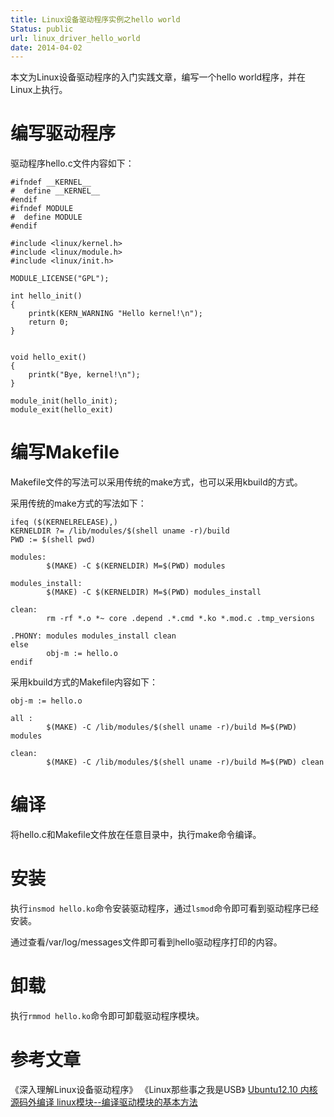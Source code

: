 ```yaml
---
title: Linux设备驱动程序实例之hello world
Status: public
url: linux_driver_hello_world
date: 2014-04-02
---
```


本文为Linux设备驱动程序的入门实践文章，编写一个hello world程序，并在Linux上执行。

# 编写驱动程序

驱动程序hello.c文件内容如下：

```
#ifndef __KERNEL__
#  define __KERNEL__
#endif
#ifndef MODULE
#  define MODULE
#endif

#include <linux/kernel.h>
#include <linux/module.h>
#include <linux/init.h>

MODULE_LICENSE("GPL");

int hello_init()
{
    printk(KERN_WARNING "Hello kernel!\n");
    return 0;
}


void hello_exit()
{
    printk("Bye, kernel!\n");
}

module_init(hello_init);
module_exit(hello_exit)
```

# 编写Makefile

Makefile文件的写法可以采用传统的make方式，也可以采用kbuild的方式。

采用传统的make方式的写法如下：

```
ifeq ($(KERNELRELEASE),)
KERNELDIR ?= /lib/modules/$(shell uname -r)/build
PWD := $(shell pwd)

modules:
        $(MAKE) -C $(KERNELDIR) M=$(PWD) modules

modules_install:
        $(MAKE) -C $(KERNELDIR) M=$(PWD) modules_install

clean:
        rm -rf *.o *~ core .depend .*.cmd *.ko *.mod.c .tmp_versions

.PHONY: modules modules_install clean
else
        obj-m := hello.o
endif
```

采用kbuild方式的Makefile内容如下：

```
obj-m := hello.o

all :
        $(MAKE) -C /lib/modules/$(shell uname -r)/build M=$(PWD) modules

clean:
        $(MAKE) -C /lib/modules/$(shell uname -r)/build M=$(PWD) clean
```

# 编译

将hello.c和Makefile文件放在任意目录中，执行make命令编译。

# 安装

执行`insmod hello.ko`命令安装驱动程序，通过`lsmod`命令即可看到驱动程序已经安装。

通过查看/var/log/messages文件即可看到hello驱动程序打印的内容。

# 卸载

执行`rmmod hello.ko`命令即可卸载驱动程序模块。

# 参考文章

《深入理解Linux设备驱动程序》
《Linux那些事之我是USB》
[Ubuntu12.10 内核源码外编译 linux模块--编译驱动模块的基本方法](http://www.cnblogs.com/QuLory/archive/2012/10/23/2736339.html)